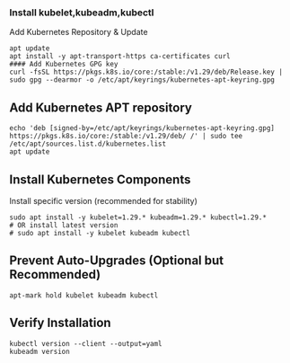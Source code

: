 
### Install kubelet,kubeadm,kubectl
Add Kubernetes Repository & Update
```
apt update
apt install -y apt-transport-https ca-certificates curl
#### Add Kubernetes GPG key
curl -fsSL https://pkgs.k8s.io/core:/stable:/v1.29/deb/Release.key | sudo gpg --dearmor -o /etc/apt/keyrings/kubernetes-apt-keyring.gpg
```
## Add Kubernetes APT repository
```
echo 'deb [signed-by=/etc/apt/keyrings/kubernetes-apt-keyring.gpg] https://pkgs.k8s.io/core:/stable:/v1.29/deb/ /' | sudo tee /etc/apt/sources.list.d/kubernetes.list
apt update
```
## Install Kubernetes Components
Install specific version (recommended for stability)
```
sudo apt install -y kubelet=1.29.* kubeadm=1.29.* kubectl=1.29.*
# OR install latest version
# sudo apt install -y kubelet kubeadm kubectl
```
## Prevent Auto-Upgrades (Optional but Recommended)
```
apt-mark hold kubelet kubeadm kubectl
```
## Verify Installation
```
kubectl version --client --output=yaml
kubeadm version
```


